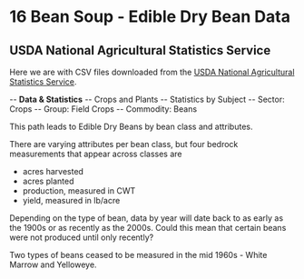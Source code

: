 # 16 Bean Soup - Edible Dry Bean Data

## USDA National Agricultural Statistics Service

Here we are with CSV files downloaded from the [USDA National Agricultural Statistics Service](https://www.nass.usda.gov/index.php). 

-- **Data & Statistics** -- Crops and Plants -- Statistics by Subject -- Sector: Crops -- Group: Field Crops -- Commodity: Beans

This path leads to Edible Dry Beans by bean class and attributes.

There are varying attributes per bean class, but four bedrock measurements that appear across classes are

- acres harvested
- acres planted
- production, measured in CWT
- yield, measured in lb/acre

Depending on the type of bean, data by year will date back to as early as the 1900s or as recently as the 2000s. Could this mean that certain beans were not produced until only recently? 

Two types of beans ceased to be measured in the mid 1960s - White Marrow and Yelloweye.